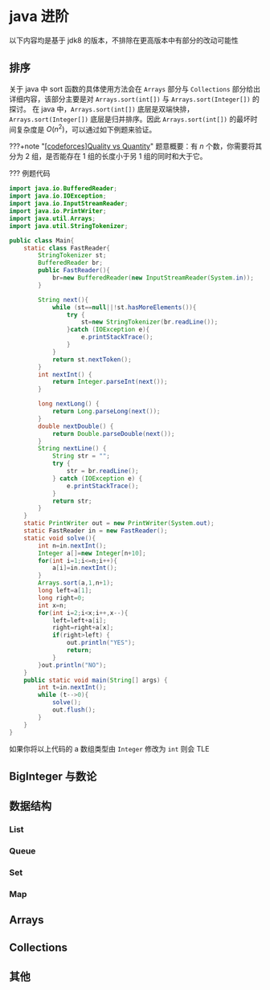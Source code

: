# java 进阶

以下内容均是基于 jdk8 的版本，不排除在更高版本中有部分的改动可能性

## 排序

关于 java 中 sort 函数的具体使用方法会在 `Arrays` 部分与 `Collections` 部分给出详细内容，该部分主要是对 `Arrays.sort(int[])` 与 `Arrays.sort(Integer[])` 的探讨。
在 java 中，`Arrays.sort(int[])` 底层是双端快排，`Arrays.sort(Integer[])` 底层是归并排序。因此 `Arrays.sort(int[])` 的最坏时间复杂度是 $O(n^2)$，可以通过如下例题来验证。

???+note "[[codeforces]Quality vs Quantity](https://www.luogu.com.cn/problem/P1216)"
    题意概要：有 $n$ 个数，你需要将其分为 2 组，是否能存在 1 组的长度小于另 1 组的同时和大于它。

??? 例题代码


```java
import java.io.BufferedReader;
import java.io.IOException;
import java.io.InputStreamReader;
import java.io.PrintWriter;
import java.util.Arrays;
import java.util.StringTokenizer;

public class Main{
    static class FastReader{
        StringTokenizer st;
        BufferedReader br;
        public FastReader(){
            br=new BufferedReader(new InputStreamReader(System.in));
        }

        String next(){
            while (st==null||!st.hasMoreElements()){
                try {
                    st=new StringTokenizer(br.readLine());
                }catch (IOException e){
                    e.printStackTrace();
                }
            }
            return st.nextToken();
        }
        int nextInt() {
            return Integer.parseInt(next());
        }

        long nextLong() {
            return Long.parseLong(next());
        }
        double nextDouble() {
            return Double.parseDouble(next());
        }
        String nextLine() {
            String str = "";
            try {
                str = br.readLine();
            } catch (IOException e) {
                e.printStackTrace();
            }
            return str;
        }
    }
    static PrintWriter out = new PrintWriter(System.out);
    static FastReader in = new FastReader();
    static void solve(){
        int n=in.nextInt();
        Integer a[]=new Integer[n+10];
        for(int i=1;i<=n;i++){
            a[i]=in.nextInt();
        }
        Arrays.sort(a,1,n+1);
        long left=a[1];
        long right=0;
        int x=n;
        for(int i=2;i<x;i++,x--){
            left=left+a[i];
            right=right+a[x];
            if(right>left) {
                out.println("YES");
                return;
            }
        }out.println("NO");
    }
    public static void main(String[] args) {
        int t=in.nextInt();
        while (t-->0){
            solve();
            out.flush();
        }
    }
}
```

如果你将以上代码的 a 数组类型由 `Integer` 修改为 `int` 则会 TLE

## BigInteger 与数论

## 数据结构

### List

### Queue

### Set

### Map

## Arrays

## Collections

## 其他
